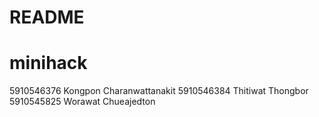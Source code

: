 # README
# minihack
5910546376 Kongpon Charanwattanakit
5910546384 Thitiwat Thongbor
5910545825 Worawat Chueajedton
